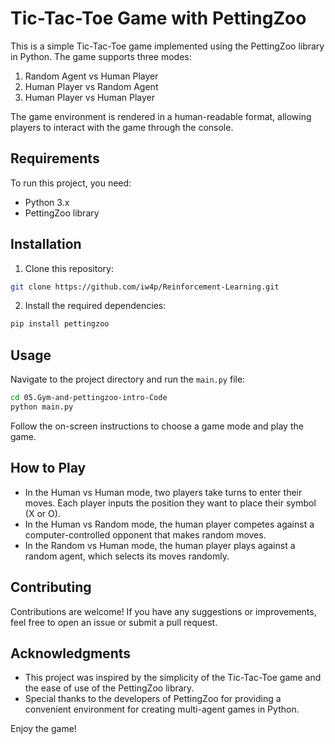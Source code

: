 # Tic-Tac-Toe Game with PettingZoo

This is a simple Tic-Tac-Toe game implemented using the PettingZoo library in Python. The game supports three modes:

1. Random Agent vs Human Player
2. Human Player vs Random Agent
3. Human Player vs Human Player

The game environment is rendered in a human-readable format, allowing players to interact with the game through the console.

## Requirements

To run this project, you need:

- Python 3.x
- PettingZoo library

## Installation

1. Clone this repository:

```bash
git clone https://github.com/iw4p/Reinforcement-Learning.git
```

2. Install the required dependencies:

```bash
pip install pettingzoo
```

## Usage

Navigate to the project directory and run the `main.py` file:

```bash
cd 05.Gym-and-pettingzoo-intro-Code
python main.py
```

Follow the on-screen instructions to choose a game mode and play the game.

## How to Play

- In the Human vs Human mode, two players take turns to enter their moves. Each player inputs the position they want to place their symbol (X or O).
- In the Human vs Random mode, the human player competes against a computer-controlled opponent that makes random moves.
- In the Random vs Human mode, the human player plays against a random agent, which selects its moves randomly.

## Contributing

Contributions are welcome! If you have any suggestions or improvements, feel free to open an issue or submit a pull request.

## Acknowledgments

- This project was inspired by the simplicity of the Tic-Tac-Toe game and the ease of use of the PettingZoo library.
- Special thanks to the developers of PettingZoo for providing a convenient environment for creating multi-agent games in Python.

Enjoy the game!